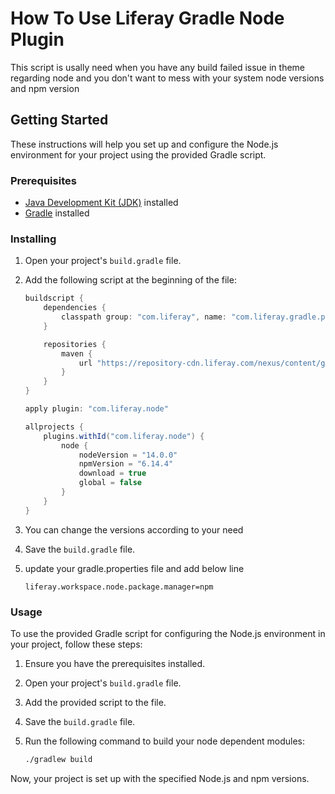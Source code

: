 # How To Use Liferay Gradle Node Plugin

This script is usally need when you have any build failed issue in theme regarding node and you don't want to mess with your system node versions and npm version

## Getting Started

These instructions will help you set up and configure the Node.js environment for your project using the provided Gradle script.

### Prerequisites

- [Java Development Kit (JDK)](https://www.oracle.com/java/technologies/javase-downloads.html) installed
- [Gradle](https://gradle.org/install/) installed

### Installing

1. Open your project's `build.gradle` file.

2. Add the following script at the beginning of the file:

    ```groovy
    buildscript {
        dependencies {
            classpath group: "com.liferay", name: "com.liferay.gradle.plugins.node", version: "8.0.2"
        }

        repositories {
            maven {
                url "https://repository-cdn.liferay.com/nexus/content/groups/public"
            }
        }
    }

    apply plugin: "com.liferay.node"

    allprojects {
        plugins.withId("com.liferay.node") {
            node {
                nodeVersion = "14.0.0"
                npmVersion = "6.14.4"
                download = true
                global = false
            }
        }
    }
    ```

3. You can change the versions according to your need
4. Save the `build.gradle` file.
5. update your gradle.properties file and add below line
   
    ```liferay.workspace.node.package.manager=npm```
### Usage

To use the provided Gradle script for configuring the Node.js environment in your project, follow these steps:

1. Ensure you have the prerequisites installed.
   
2. Open your project's `build.gradle` file.

3. Add the provided script to the file.

4. Save the `build.gradle` file.

5. Run the following command to build your node dependent modules:

    ```bash
    ./gradlew build
    ```

Now, your project is set up with the specified Node.js and npm versions.
